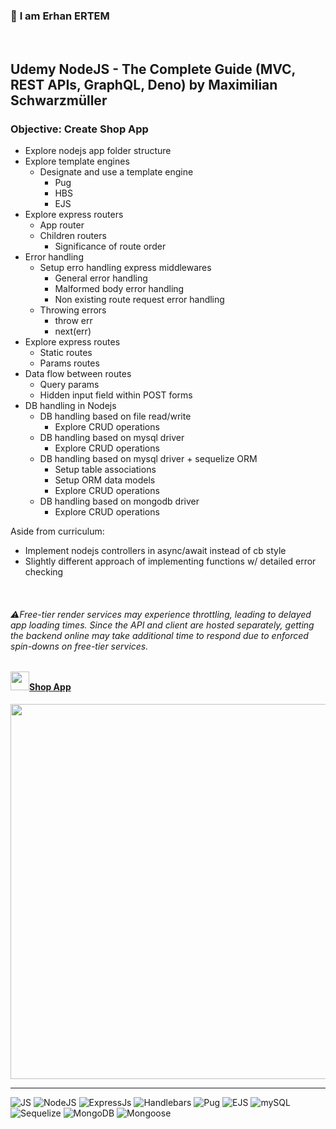### 👋 **I am Erhan ERTEM**

&emsp;

## Udemy NodeJS - The Complete Guide (MVC, REST APIs, GraphQL, Deno) by Maximilian Schwarzmüller

### **Objective:** Create Shop App

- Explore nodejs app folder structure
- Explore template engines
  - Designate and use a template engine
    - Pug
    - HBS
    - EJS
- Explore express routers
  - App router
  - Children routers
    - Significance of route order
- Error handling
  - Setup erro handling express middlewares
    - General error handling
    - Malformed body error handling
    - Non existing route request error handling
  - Throwing errors
    - throw err
    - next(err)
- Explore express routes
  - Static routes
  - Params routes
- Data flow between routes
  - Query params
  - Hidden input field within POST forms
- DB handling in Nodejs
  - DB handling based on file read/write
    - Explore CRUD operations
  - DB handling based on mysql driver
    - Explore CRUD operations
  - DB handling based on mysql driver + sequelize ORM
    - Setup table associations
    - Setup ORM data models
    - Explore CRUD operations
  - DB handling based on mongodb driver
    - Explore CRUD operations

Aside from curriculum:

- Implement nodejs controllers in async/await instead of cb style
- Slightly different approach of implementing functions w/ detailed error checking

&emsp;

###### ⚠️Free-tier render services may experience throttling, leading to delayed app loading times. Since the API and client are hosted separately, getting the backend online may take additional time to respond due to enforced spin-downs on free-tier services.

#### <img src="./push.gif" width="30px"/>[Shop App](https://shop-app.onrender.com/)

<img src="./screenshot.webp" width="600px"/>

---

![JS](https://img.shields.io/badge/JavaScript-323330?style=square&logo=javascript&logoColor=F7DF1E) ![NodeJS](https://img.shields.io/badge/Node.js-339933?style=square&logo=nodedotjs&logoColor=white) ![ExpressJs](https://img.shields.io/badge/Express.js-000000?style=square&logo=express&logoColor=white) ![Handlebars](https://img.shields.io/badge/Handlebars%20js-f0772b?style=square&logo=handlebarsdotjs&logoColor=black) ![Pug](https://img.shields.io/badge/Pug-E3C29B?styleflat&logo=pug&logoColor=black) ![EJS](https://img.shields.io/badge/EJS-%23B4CA65.svg?styleflat&logo=ejs&logoColor=black) ![mySQL](https://img.shields.io/badge/MySQL-005C84?style=square&logo=mysql&logoColor=white) ![Sequelize](https://img.shields.io/badge/Sequelize-52B0E7?style=square&logo=Sequelize&logoColor=white) ![MongoDB](https://img.shields.io/badge/MongoDB-%234ea94b.svg?style=square&logo=mongodb&logoColor=white) ![Mongoose](https://img.shields.io/badge/Mongoose-880000.svg?style=square&logo=mongodb&logoColor=white)
